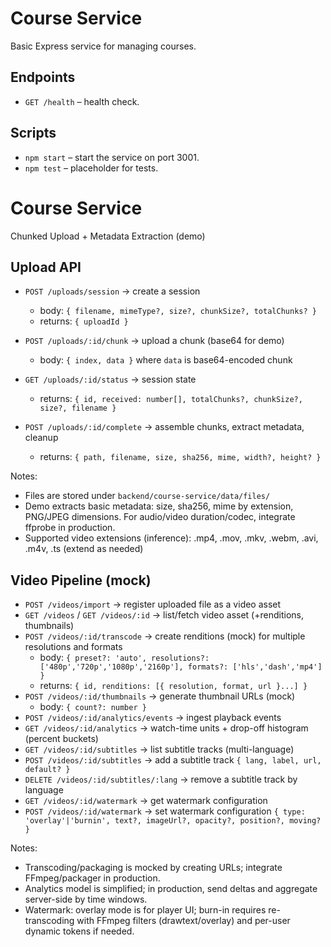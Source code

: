 # Course Service

Basic Express service for managing courses.

## Endpoints

- `GET /health` – health check.

## Scripts

- `npm start` – start the service on port 3001.
- `npm test` – placeholder for tests.
# Course Service

Chunked Upload + Metadata Extraction (demo)

## Upload API

- `POST /uploads/session` → create a session
  - body: `{ filename, mimeType?, size?, chunkSize?, totalChunks? }`
  - returns: `{ uploadId }`

- `POST /uploads/:id/chunk` → upload a chunk (base64 for demo)
  - body: `{ index, data }` where `data` is base64-encoded chunk

- `GET /uploads/:id/status` → session state
  - returns: `{ id, received: number[], totalChunks?, chunkSize?, size?, filename }`

- `POST /uploads/:id/complete` → assemble chunks, extract metadata, cleanup
  - returns: `{ path, filename, size, sha256, mime, width?, height? }`

Notes:
- Files are stored under `backend/course-service/data/files/`
- Demo extracts basic metadata: size, sha256, mime by extension, PNG/JPEG dimensions. For audio/video duration/codec, integrate ffprobe in production.
- Supported video extensions (inference): .mp4, .mov, .mkv, .webm, .avi, .m4v, .ts (extend as needed)

## Video Pipeline (mock)

- `POST /videos/import` → register uploaded file as a video asset
- `GET /videos` / `GET /videos/:id` → list/fetch video asset (+renditions, thumbnails)
- `POST /videos/:id/transcode` → create renditions (mock) for multiple resolutions and formats
  - body: `{ preset?: 'auto', resolutions?: ['480p','720p','1080p','2160p'], formats?: ['hls','dash','mp4'] }`
  - returns: `{ id, renditions: [{ resolution, format, url }...] }`
- `POST /videos/:id/thumbnails` → generate thumbnail URLs (mock)
  - body: `{ count?: number }`
- `POST /videos/:id/analytics/events` → ingest playback events
- `GET /videos/:id/analytics` → watch-time units + drop-off histogram (percent buckets)
- `GET /videos/:id/subtitles` → list subtitle tracks (multi-language)
- `POST /videos/:id/subtitles` → add a subtitle track `{ lang, label, url, default? }`
- `DELETE /videos/:id/subtitles/:lang` → remove a subtitle track by language
- `GET /videos/:id/watermark` → get watermark configuration
- `POST /videos/:id/watermark` → set watermark configuration `{ type: 'overlay'|'burnin', text?, imageUrl?, opacity?, position?, moving? }`

Notes:
- Transcoding/packaging is mocked by creating URLs; integrate FFmpeg/packager in production.
- Analytics model is simplified; in production, send deltas and aggregate server-side by time windows.
- Watermark: overlay mode is for player UI; burn-in requires re-transcoding with FFmpeg filters (drawtext/overlay) and per-user dynamic tokens if needed.
